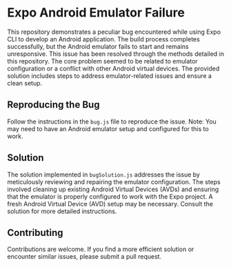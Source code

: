 # Expo Android Emulator Failure

This repository demonstrates a peculiar bug encountered while using Expo CLI to develop an Android application.  The build process completes successfully, but the Android emulator fails to start and remains unresponsive. This issue has been resolved through the methods detailed in this repository.  The core problem seemed to be related to emulator configuration or a conflict with other Android virtual devices. The provided solution includes steps to address emulator-related issues and ensure a clean setup.

## Reproducing the Bug

Follow the instructions in the `bug.js` file to reproduce the issue.  Note: You may need to have an Android emulator setup and configured for this to work.

## Solution

The solution implemented in `bugSolution.js` addresses the issue by meticulously reviewing and repairing the emulator configuration.  The steps involved cleaning up existing Android Virtual Devices (AVDs) and ensuring that the emulator is properly configured to work with the Expo project. A fresh Android Virtual Device (AVD) setup may be necessary. Consult the solution for more detailed instructions. 

## Contributing

Contributions are welcome. If you find a more efficient solution or encounter similar issues, please submit a pull request.
